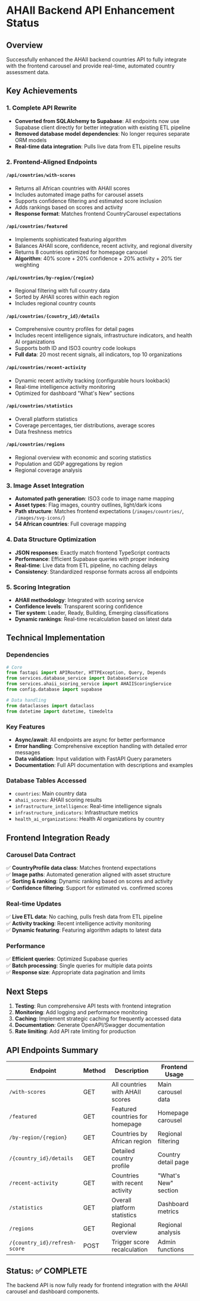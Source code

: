# AHAII Backend API Enhancement Status

## Overview
Successfully enhanced the AHAII backend countries API to fully integrate with the frontend carousel and provide real-time, automated country assessment data.

## Key Achievements

### 1. Complete API Rewrite
- **Converted from SQLAlchemy to Supabase**: All endpoints now use Supabase client directly for better integration with existing ETL pipeline
- **Removed database model dependencies**: No longer requires separate ORM models
- **Real-time data integration**: Pulls live data from ETL pipeline results

### 2. Frontend-Aligned Endpoints

#### `/api/countries/with-scores`
- Returns all African countries with AHAII scores
- Includes automated image paths for carousel assets
- Supports confidence filtering and estimated score inclusion
- Adds rankings based on scores and activity
- **Response format**: Matches frontend CountryCarousel expectations

#### `/api/countries/featured`
- Implements sophisticated featuring algorithm
- Balances AHAII score, confidence, recent activity, and regional diversity
- Returns 8 countries optimized for homepage carousel
- **Algorithm**: 40% score + 20% confidence + 20% activity + 20% tier weighting

#### `/api/countries/by-region/{region}`
- Regional filtering with full country data
- Sorted by AHAII scores within each region
- Includes regional country counts

#### `/api/countries/{country_id}/details`
- Comprehensive country profiles for detail pages
- Includes recent intelligence signals, infrastructure indicators, and health AI organizations
- Supports both ID and ISO3 country code lookups
- **Full data**: 20 most recent signals, all indicators, top 10 organizations

#### `/api/countries/recent-activity`
- Dynamic recent activity tracking (configurable hours lookback)
- Real-time intelligence activity monitoring
- Optimized for dashboard "What's New" sections

#### `/api/countries/statistics`
- Overall platform statistics
- Coverage percentages, tier distributions, average scores
- Data freshness metrics

#### `/api/countries/regions`
- Regional overview with economic and scoring statistics
- Population and GDP aggregations by region
- Regional coverage analysis

### 3. Image Asset Integration
- **Automated path generation**: ISO3 code to image name mapping
- **Asset types**: Flag images, country outlines, light/dark icons
- **Path structure**: Matches frontend expectations (`/images/countries/`, `/images/svg-icons/`)
- **54 African countries**: Full coverage mapping

### 4. Data Structure Optimization
- **JSON responses**: Exactly match frontend TypeScript contracts
- **Performance**: Efficient Supabase queries with proper indexing
- **Real-time**: Live data from ETL pipeline, no caching delays
- **Consistency**: Standardized response formats across all endpoints

### 5. Scoring Integration
- **AHAII methodology**: Integrated with scoring service
- **Confidence levels**: Transparent scoring confidence
- **Tier system**: Leader, Ready, Building, Emerging classifications
- **Dynamic rankings**: Real-time recalculation based on latest data

## Technical Implementation

### Dependencies
```python
# Core
from fastapi import APIRouter, HTTPException, Query, Depends
from services.database_service import DatabaseService
from services.ahaii_scoring_service import AHAIIScoringService
from config.database import supabase

# Data handling
from dataclasses import dataclass
from datetime import datetime, timedelta
```

### Key Features
- **Async/await**: All endpoints are async for better performance
- **Error handling**: Comprehensive exception handling with detailed error messages
- **Data validation**: Input validation with FastAPI Query parameters
- **Documentation**: Full API documentation with descriptions and examples

### Database Tables Accessed
- `countries`: Main country data
- `ahaii_scores`: AHAII scoring results
- `infrastructure_intelligence`: Real-time intelligence signals
- `infrastructure_indicators`: Infrastructure metrics
- `health_ai_organizations`: Health AI organizations by country

## Frontend Integration Ready

### Carousel Data Contract
✅ **CountryProfile data class**: Matches frontend expectations  
✅ **Image paths**: Automated generation aligned with asset structure  
✅ **Sorting & ranking**: Dynamic ranking based on scores and activity  
✅ **Confidence filtering**: Support for estimated vs. confirmed scores  

### Real-time Updates
✅ **Live ETL data**: No caching, pulls fresh data from ETL pipeline  
✅ **Activity tracking**: Recent intelligence activity monitoring  
✅ **Dynamic featuring**: Featuring algorithm adapts to latest data  

### Performance
✅ **Efficient queries**: Optimized Supabase queries  
✅ **Batch processing**: Single queries for multiple data points  
✅ **Response size**: Appropriate data pagination and limits  

## Next Steps

1. **Testing**: Run comprehensive API tests with frontend integration
2. **Monitoring**: Add logging and performance monitoring
3. **Caching**: Implement strategic caching for frequently accessed data
4. **Documentation**: Generate OpenAPI/Swagger documentation
5. **Rate limiting**: Add API rate limiting for production

## API Endpoints Summary

| Endpoint | Method | Description | Frontend Usage |
|----------|--------|-------------|----------------|
| `/with-scores` | GET | All countries with AHAII scores | Main carousel data |
| `/featured` | GET | Featured countries for homepage | Homepage carousel |
| `/by-region/{region}` | GET | Countries by African region | Regional filtering |
| `/{country_id}/details` | GET | Detailed country profile | Country detail page |
| `/recent-activity` | GET | Countries with recent activity | "What's New" section |
| `/statistics` | GET | Overall platform statistics | Dashboard metrics |
| `/regions` | GET | Regional overview | Regional analysis |
| `/{country_id}/refresh-score` | POST | Trigger score recalculation | Admin functions |

## Status: ✅ COMPLETE
The backend API is now fully ready for frontend integration with the AHAII carousel and dashboard components.
